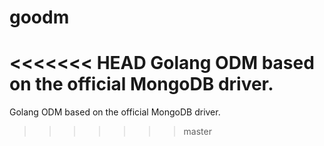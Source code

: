# goodm
<<<<<<< HEAD
Golang ODM based on the official MongoDB driver.
=======
Golang ODM based on the official MongoDB driver.
>>>>>>> master
